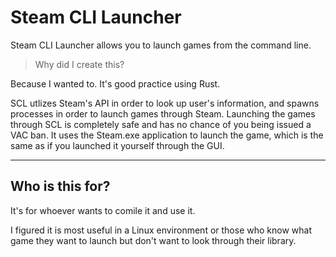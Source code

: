 # Steam CLI Launcher

Steam CLI Launcher allows you to launch games from the command line.

> Why did I create this?

Because I wanted to.
It's good practice using Rust.

SCL utlizes Steam's API in order to look up user's information, and spawns processes in order to launch games through Steam.
Launching the games through SCL is completely safe and has no chance of you being issued a VAC ban.
It uses the Steam.exe application to launch the game, which is the same as if you launched it yourself through the GUI.

---

## Who is this for?

It's for whoever wants to comile it and use it.

I figured it is most useful in a Linux environment or those who know what game they want to launch but don't want to look through their library.
